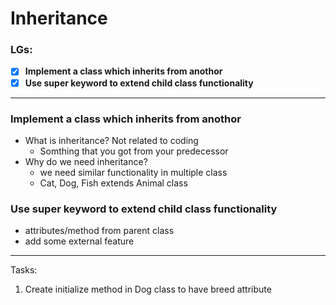 # Inheritance 

### LGs:
- [x] **Implement a class which inherits from anothor**
- [x] **Use super keyword to extend child class functionality**

---

### Implement a class which inherits from anothor
* What is inheritance? Not related to coding
    * Somthing that you got from your predecessor
* Why do we need inheritance?
    * we need similar functionality in multiple class
    * Cat, Dog, Fish extends Animal class

### Use super keyword to extend child class functionality
* attributes/method from parent class
* add some external feature

---
Tasks:
1. Create initialize method in Dog class to have breed attribute